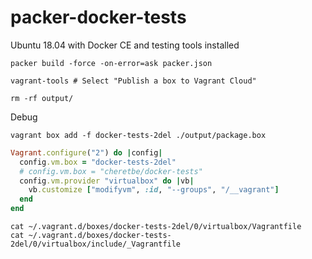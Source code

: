 # packer-docker-tests
Ubuntu 18.04 with Docker CE and testing tools installed

```shell
packer build -force -on-error=ask packer.json

vagrant-tools # Select "Publish a box to Vagrant Cloud"

rm -rf output/
```

Debug
```shell
vagrant box add -f docker-tests-2del ./output/package.box
```

```ruby
Vagrant.configure("2") do |config|
  config.vm.box = "docker-tests-2del"
  # config.vm.box = "cheretbe/docker-tests"
  config.vm.provider "virtualbox" do |vb|
    vb.customize ["modifyvm", :id, "--groups", "/__vagrant"]
  end
end
```

```shell
cat ~/.vagrant.d/boxes/docker-tests-2del/0/virtualbox/Vagrantfile
cat ~/.vagrant.d/boxes/docker-tests-2del/0/virtualbox/include/_Vagrantfile
```
